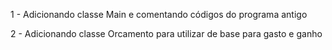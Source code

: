 1 - Adicionando classe Main e comentando códigos do programa antigo

2 - Adicionando classe Orcamento para utilizar de base para gasto e ganho 